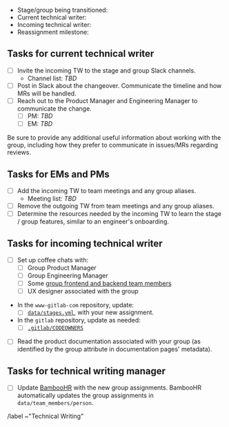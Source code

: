 <!-- The issue name should be in the form: Transition [stage]/[group] TW assignment to [new writer] -->
<!-- Create separate issues for each group being transitioned to a different technical writer. -->

- Stage/group being transitioned: 
- Current technical writer: 
- Incoming technical writer: 
- Reassignment milestone: 

## Tasks for current technical writer

- [ ] Invite the incoming TW to the stage and group Slack channels.
  - Channel list: _TBD_
- [ ] Post in Slack about the changeover. Communicate the timeline and how MRs will be handled.
- [ ] Reach out to the Product Manager and Engineering Manager to communicate the change.
  - [ ] PM: _TBD_
  - [ ] EM: _TBD_

Be sure to provide any additional useful information about working with the group, including
how they prefer to communicate in issues/MRs regarding reviews.

## Tasks for EMs and PMs

- [ ] Add the incoming TW to team meetings and any group aliases.
  - Meeting list: _TBD_
- [ ] Remove the outgoing TW from team meetings and any group aliases.
- [ ] Determine the resources needed by the incoming TW to learn the stage / group
  features, similar to an engineer's onboarding.

## Tasks for incoming technical writer

- [ ] Set up coffee chats with:
  - [ ] Group Product Manager
  - [ ] Group Engineering Manager
  - [ ] Some [group frontend and backend team members](https://about.gitlab.com/handbook/product/categories/)
  - [ ] UX designer associated with the group
- In the `www-gitlab-com` repository, update:
  - [ ] [`data/stages.yml`](https://gitlab.com/gitlab-com/www-gitlab-com/-/blob/master/data/stages.yml), with your new assignment.
- In the `gitlab` repository, update as needed:
  - [ ] [`.gitlab/CODEOWNERS`](https://gitlab.com/gitlab-org/gitlab/-/blob/master/.gitlab/CODEOWNERS)
- [ ] Read the product documentation associated with your group (as identified by the group attribute in documentation pages' metadata).

## Tasks for technical writing manager

- [ ] Update [BambooHR](https://about.gitlab.com/company/team/structure/#setting-product-group-for-team-members) with the new group assignments. BambooHR automatically updates the group assignments in `data/team_members/person`.

/label ~"Technical Writing"
